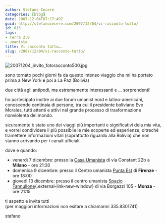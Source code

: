 ```yaml
---
author: Stefano Cecere
categories: [blog]
date: 2007-12-04T07:17:49Z
guid: http://stefanocecere.com/2007/12/04/vi-racconto-tutto/
id: 615
tags:
- Terra 2.0
- umanista
title: Vi racconto tutto….
slug: /2007/12/04/vi-racconto-tutto/
---
```


![20071204_invito_fotoracconto500.jpg](http://stefanocecere.com/wp-content/uploads/sites/3/2007/12/20071204_invito_fotoracconto500.jpg)

sono tornato pochi giorni fa da questo intenso viaggio che mi ha portato prima a New York e poi a La Paz (Bolivia)

due città agli antipodi, ma estremamente interessanti e … sorprendenti!

ho partecipato inoltre ai due forum umanist nord e latino-americani, conoscendo centinaia di persone, tra cui il presidente boliviano Evo Morales, tutti attenti e attivi nel grande processo di trasformazione nonviolenta del mondo.

sicuramente è stato uno dei viaggi più importanti e significativi dela mia vita, e vorrei condividere il più possibile le mie scoperte ed esperienze, oltreché tramettere informazioni vitali (soprattutto riguardo alla Bolivia) che non stanno arrivando per i canali ufficiali.

dove e quando:

- venerdì 7 dicembre: presso la <a href="http://www.casaumanista.it/" target="_blank" class="external-link-new-window">Casa Umanista</a> di via Constant 22b a **Milano** - ore 21:30
- domenica 9 dicembre: presso il Centro umanista <a href="http://associazioni.comune.firenze.it/puntaest/chisiamo/chisiamo.html" target="_blank" class="external-link-new-window">Punta Est</a> di **Firenze** - ore 18:00
- giovedì 13 dicembre: presso il centro umanista [Spazio Fannullone](http://www.ilfannullone.it/spazio/){.external-link-new-window} di via Borgazzi 105 - **Monza** - ore 21:15

ti aspetto e invita tutti  
(per maggiori informazioni non esitare a chiamarmi 335.8301741)

stefano